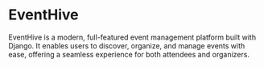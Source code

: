 # EventHive
EventHive is a modern, full-featured event management platform built with Django. It enables users to discover, organize, and manage events with ease, offering a seamless experience for both attendees and organizers.
